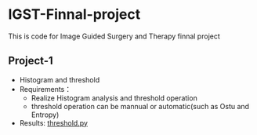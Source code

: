 # IGST-Finnal-project
This is code for Image Guided Surgery and Therapy finnal project

## Project-1 
- Histogram and threshold
- Requirements：
  - Realize Histogram analysis and threshold operation
  - threshold operation can be mannual or automatic(such as Ostu and Entropy)
- Results: [threshold.py](threshold.py)

